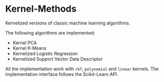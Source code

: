 # Kernel-Methods
Kernelized versions of classic machine learning algorithms.

The following algorithms are implemented:

- Kernel PCA
- Kernel K-Means
- Kernelized Logistic Regression
- Kernelized Support Vector Data Descriptor

All the implementation work with `rbf`, `polynomial` and `linear` kernels.
The implementation interface follows the Scikit-Learn API.
